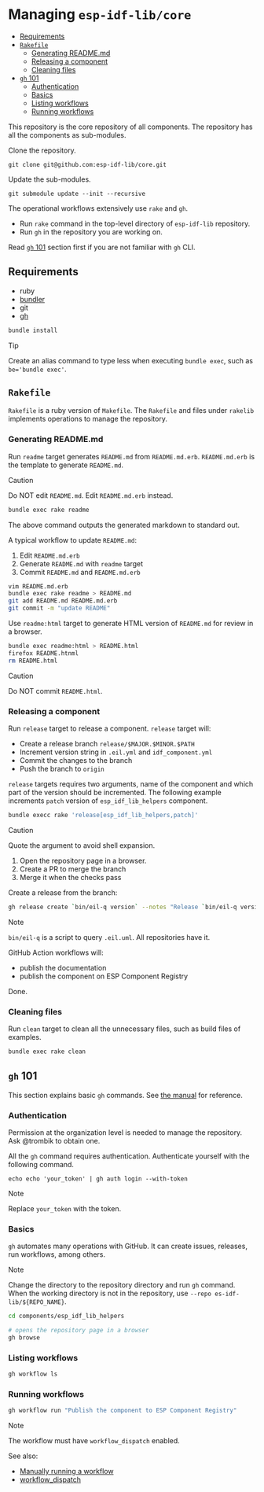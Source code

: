 # Managing `esp-idf-lib/core`

<!-- vim-markdown-toc GFM -->

* [Requirements](#requirements)
* [`Rakefile`](#rakefile)
    * [Generating README.md](#generating-readmemd)
    * [Releasing a component](#releasing-a-component)
    * [Cleaning files](#cleaning-files)
* [`gh` 101](#gh-101)
    * [Authentication](#authentication)
    * [Basics](#basics)
    * [Listing workflows](#listing-workflows)
    * [Running workflows](#running-workflows)

<!-- vim-markdown-toc -->

This repository is the core repository of all components. The repository has
all the components as sub-modules.

Clone the repository.

```console
git clone git@github.com:esp-idf-lib/core.git
```

Update the sub-modules.

```console
git submodule update --init --recursive
```

The operational workflows extensively use `rake` and `gh`.

* Run `rake` command in the top-level directory of `esp-idf-lib` repository.
* Run `gh` in the repository you are working on.

Read [`gh` 101](#gh-101) section first if you are not familiar with `gh` CLI.

## Requirements

* ruby
* [bundler](https://bundler.io/)
* git
* [gh](https://cli.github.com/)

```sh
bundle install
```

> [!TIP]
> Create an alias command to type less when executing `bundle exec`, such as
> `be='bundle exec'`.

## `Rakefile`

`Rakefile` is a ruby version of `Makefile`. The `Rakefile` and files under
`rakelib` implements operations to manage the repository.

### Generating README.md

Run `readme` target generates `README.md` from `README.md.erb`.
`README.md.erb` is the template to generate `README.md`.

> [!CAUTION]
> Do NOT edit `README.md`. Edit `README.md.erb` instead.

```sh
bundle exec rake readme
```

The above command outputs the generated markdown to standard out.

A typical workflow to update `README.md`:

1. Edit `README.md.erb`
1. Generate `README.md` with `readme` target
1. Commit `README.md` and `README.md.erb`

```sh
vim README.md.erb
bundle exec rake readme > README.md
git add README.md README.md.erb
git commit -m "update README"
```

Use `readme:html` target to generate HTML version of `README.md` for review in
a browser.

```sh
bundle exec readme:html > README.html
firefox README.htnml
rm README.html
```

> [!CAUTION]
> Do NOT commit `README.html`.

### Releasing a component

Run `release` target to release a component. `release` target will:

* Create a release branch `release/$MAJOR.$MINOR.$PATH`
* Increment version string in `.eil.yml` and `idf_component.yml`
* Commit the changes to the branch
* Push the branch to `origin`

`release` targets requires two arguments, name of the component and which part
of the version should be incremented. The following example increments `patch`
version of `esp_idf_lib_helpers` component.

```sh
bundle execc rake 'release[esp_idf_lib_helpers,patch]'
```

> [!CAUTION]
> Quote the argument to avoid shell expansion.

1. Open the repository page in a browser.
2. Create a PR to merge the branch
3. Merge it when the checks pass

Create a release from the branch:

```sh
gh release create `bin/eil-q version` --notes "Release `bin/eil-q version`" --title "Release `bin/eil-q version`"
```

> [!NOTE]
> `bin/eil-q` is a script to query `.eil.uml`. All repositories have it.

GitHub Action workflows will:

* publish the documentation
* publish the component on ESP Component Registry

Done.

### Cleaning files

Run `clean` target to clean all the unnecessary files, such as build files of
examples.

```sh
bundle exec rake clean
```

## `gh` 101

This section explains basic `gh` commands. See
[the manual](https://cli.github.com/manual/gh) for reference.

### Authentication

Permission at the organization level is needed to manage the repository.
Ask @trombik to obtain one.

All the `gh` command requires authentication. Authenticate yourself with the
following command.

```console
echo echo 'your_token' | gh auth login --with-token
```

> [!NOTE]
> Replace `your_token` with the token.

### Basics

`gh` automates many operations with GitHub. It can create issues, releases,
run workflows, among others.

> [!NOTE]
> Change the directory to the repository directory and run `gh` command.
> When the working directory is not in the repository, use `--repo es-idf-lib/${REPO_NAME}`.

```sh
cd components/esp_idf_lib_helpers

# opens the repository page in a browser
gh browse
```

### Listing workflows

```sh
gh workflow ls
```

### Running workflows

```sh
gh workflow run "Publish the component to ESP Component Registry"
```

> [!NOTE]
> The workflow must have `workflow_dispatch` enabled.

See also:

* [Manually running a workflow](https://docs.github.com/en/actions/how-tos/manage-workflow-runs/manually-run-a-workflow)
* [workflow_dispatch](https://docs.github.com/en/actions/reference/workflows-and-actions/events-that-trigger-workflows#workflow_dispatch)
